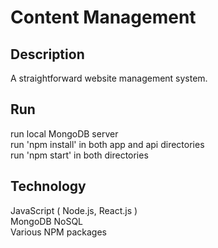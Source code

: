 # Content Management

## Description

A straightforward website management system. 

## Run

run local MongoDB server  
run 'npm install' in both app and api directories  
run 'npm start' in both directories  

## Technology

JavaScript ( Node.js, React.js )  
MongoDB NoSQL  
Various NPM packages  